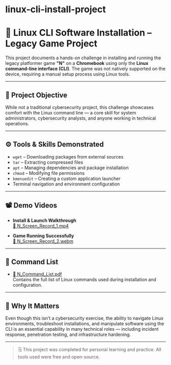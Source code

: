 # linux-cli-install-project

# 🧰 Linux CLI Software Installation – Legacy Game Project

This project documents a hands-on challenge in installing and running the legacy platformer game **"N"** on a **Chromebook** using only the **Linux command-line interface (CLI)**. The game was not natively supported on the device, requiring a manual setup process using Linux tools.

---

## 🧠 Project Objective

While not a traditional cybersecurity project, this challenge showcases comfort with the Linux command line — a core skill for system administrators, cybersecurity analysts, and anyone working in technical operations.

---

## ⚙️ Tools & Skills Demonstrated

- `wget` – Downloading packages from external sources  
- `tar` – Extracting compressed files  
- `apt` – Managing dependencies and package installation  
- `chmod` – Modifying file permissions  
- `kmenuedit` – Creating a custom application launcher  
- Terminal navigation and environment configuration

---

## 📽️ Demo Videos

- **Install & Launch Walkthrough**  
  [🎥 N_Screen_Record_1.mp4](N_Screen_Record_1.mp4)

- **Game Running Successfully**  
  [🎥 N_Screen_Record_2.webm](N_Screen_Record_2.webm)

---

## 📄 Command List

- [📄 N_Command_List.pdf](N_Command_List.pdf)  
  Contains the full list of Linux commands used during installation and configuration.

---

## 💬 Why It Matters

Even though this isn't a cybersecurity exercise, the ability to navigate Linux environments, troubleshoot installations, and manipulate software using the CLI is an essential capability in many technical roles — including incident response, penetration testing, and infrastructure hardening.

---

> 🗒️ This project was completed for personal learning and practice. All tools used were free and open-source.
